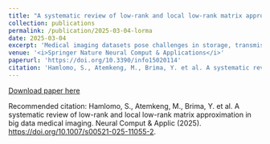 ```yaml
---
title: "A systematic review of low-rank and local low-rank matrix approximation in big data medical imaging"
collection: publications
permalink: /publication/2025-03-04-lorma
date: 2025-03-04
excerpt: 'Medical imaging datasets pose challenges in storage, transmission, and analysis due to their complexity. Low-rank matrix approximation (LORMA) and its variant, LLORMA, offer efficient data representation, with LLORMA gaining preference since 2015 for capturing structural details. This review examines their applications, limitations in similarity measurement, and the potential of semantic segmentation for improvement. We also explore their extension to structured data, the impact of missing values, and propose a hybrid optimization approach to enhance patch selection and overall applicability in medical imaging.'
venue: '<i>Springer Nature Neural Comput & Applications</i>'
paperurl: 'https://doi.org/10.3390/info15020114'
citation: 'Hamlomo, S., Atemkeng, M., Brima, Y. et al. A systematic review of low-rank and local low-rank matrix approximation in big data medical imaging. Neural Comput & Applic (2025). https://doi.org/10.1007/s00521-025-11055-2'
---
```


[Download paper here](https://doi.org/10.1007/s00521-025-11055-2)

Recommended citation: Hamlomo, S., Atemkeng, M., Brima, Y. et al. A systematic review of low-rank and local low-rank matrix approximation in big data medical imaging. Neural Comput & Applic (2025). https://doi.org/10.1007/s00521-025-11055-2.

